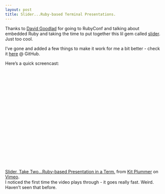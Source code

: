 ```yaml
---
layout: post
title: Slider...Ruby-based Terminal Presentations.
---
```


Thanks to [David
Goodlad](http://www.bestechvideos.com/2008/12/08/rubyconf-2008-ruby-for-embedded-applications)
for going to RubyConf and talking about embedded Ruby and taking the
time to put together this lil gem called
[slider](http://github.com/dgoodlad/slider/tree/master). Just too cool.

I’ve gone and added a few things to make it work for me a bit better -
check it [here](http://github.com/kitplummer/slider/tree/master) @
GitHub.

Here’s a quick screencast:

<object width="480" height="320">

<param name="allowfullscreen" value="true" /><param name="allowscriptaccess" value="always" /><param name="movie" value="http://vimeo.com/moogaloop.swf?clip_id=2746829&amp;server=vimeo.com&amp;show_title=1&amp;show_byline=1&amp;show_portrait=0&amp;color=&amp;fullscreen=1" /><embed src="http://vimeo.com/moogaloop.swf?clip_id=2746829&amp;server=vimeo.com&amp;show_title=1&amp;show_byline=1&amp;show_portrait=0&amp;color=&amp;fullscreen=1" type="application/x-shockwave-flash" allowfullscreen="true" allowscriptaccess="always" width="480" height="320"></embed></object><br /><a href="http://vimeo.com/2746829">Slider,
Take Two…Ruby-based Presentation in a Term.</a> from
<a href="http://vimeo.com/user642726">Kit Plummer</a> on
<a href="http://vimeo.com">Vimeo</a>.

<br>  
I noticed the first time the video plays through - it goes really fast.
Weird. Haven’t seen that before.

